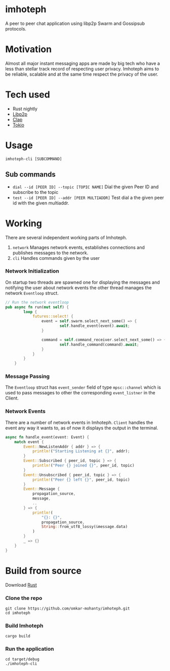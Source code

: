 

# imhoteph
A peer to peer chat application using libp2p Swarm and Gossipsub protocols. 
# Motivation
Almost all major instant messaging apps are made by big tech who have a less than stellar track record of respecting user privacy. Imhoteph aims to be reliable, scalable and at the same time respect the privacy of the user. 
# Tech used
- Rust nightly
- [Libp2p](https://github.com/libp2p/rust-libp2p)
- [Clap](https://docs.rs/clap/latest/clap/)
- [Tokio](https://tokio.rs/)
# Usage 
`imhoteph-cli [SUBCOMMAND]`
## Sub commands
- `dial --id [PEER ID] --topic [TOPIC NAME]`
  Dial the given Peer ID and subscribe to the topic 
- `test --id [PEER ID] --addr [PEER MULTIADDR]`
  Test dial a the given peer id with the given multiaddr.
# Working 
There are several independent working parts of Imhoteph.
1. `network` Manages network events, establishes connections and publishes messages to the network.
3. `cli` Handles commands given by the user 
### Network Initialization
On startup two threads are spawned one for displaying the messages and notifying the user about network events the other thread manages the network `Eventloop` struct.
```rust 
// Run the network eventloop
pub async fn run(mut self) {
        loop {
            futures::select! {
                event = self.swarm.select_next_some() => {
                        self.handle_event(event).await;
                }

                command = self.command_receiver.select_next_some() => {
                        self.handle_command(command).await;
                }
            }
        }
    }
```
### Message Passing
The `Eventloop` struct has `event_sender` field of type `mpsc::channel` which is used to pass messages to other the corresponding `event_listner` in the Client.
###  Network Events
There are a number of network events in Imhoteph. `Client` handles the event any way it wants to, as of now it displays the output in the terminal.
``` rust
async fn handle_event(event: Event) {
    match event {
        Event::NewListenAddr { addr } => {
            println!("Starting Listening at {}", addr);
        }
        Event::Subscribed { peer_id, topic } => {
            println!("Peer {} joined {}", peer_id, topic)
        }
        Event::Unsubscribed { peer_id, topic } => {
            println!("Peer {} left {}", peer_id, topic)
        }
        Event::Message {
            propagation_source,
            message,
            ..
        } => {
            println!(
                "{}: {}",
                propagation_source,
                String::from_utf8_lossy(&message.data)
            )
        }
        _ => {}
    }
}
```
#  Build from source
 Download [Rust](https://www.rust-lang.org/learn/get-started)
### Clone the repo
 ```shell
 git clone https://github.com/omkar-mohanty/imhoteph.git
 cd imhoteph
 ```
 ### Build Imhoteph
 ```shel
 cargo build 
 ```
 ### Run the application
 ```shell
 cd target/debug
 ./imhoteph-cli
 ```
 
